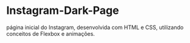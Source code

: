 # Instagram-Dark-Page
página inicial do Instagram, desenvolvida com HTML e CSS, utilizando conceitos de Flexbox e animações. 
